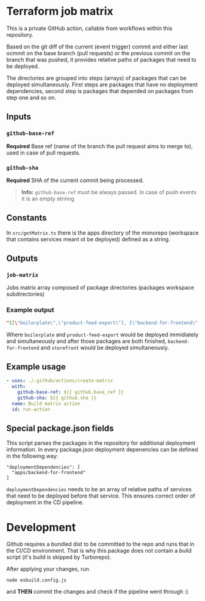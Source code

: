 # Terraform job matrix

This is a private GitHub action, callable from workflows within this repository.

Based on the git diff of the current (event trigger) commit and either last ocmmit on the base branch (pull requests) or the previous commit on the branch that was pushed, it provides relative paths of packages that need to be deployed.

The directories are grouped into steps (arrays) of packages that can be deployed simultaneously.
First steps are packages that have no deployment dependencies, second step is packages that depended on packages from step one and so on.

## Inputs

### `github-base-ref`

**Required** Base ref (name of the branch the pull request aims to merge to), used in case of pull requests.

### `github-sha`

**Required** SHA of the current commit being processed.

> **Info:** `github-base-ref` must be always passed. In case of push events it is an empty strinng

## Constants

In `src/getMatrix.ts` there is the apps directory of the monorepo (workspace that contains services meant ot be deployed) defined as a string.

## Outputs

### `job-matrix`

Jobs matrix array composed of package directories (packages workspace subdirectories)

### Example output

```json
"[[\"boilerplate\",\"product-feed-export\"], [\"backend-for-frontend\", \"storefront\"]"
```

Where `boilerplate` and `product-feed-export` would be deployed immidiately and simultaneously and after those packages are both finished,
`backend-for-frontend` and `storefront` would be deployed simultaneously.

## Example usage

```yaml
- uses: ./.github/actions/create-matrix
  with:
    github-base-ref: ${{ github.base_ref }}
    github-sha: ${{ github.sha }}
  name: Build matrix action
  id: run-action
```

## Special package.json fields

This script parses the packages in the repository for additional deployment information. In every package.json deployment depenencies can be defined in the following way:

```
"deploymentDependencies": [
  "apps/backend-for-frontend"
]
```

`deploymentDependencies` needs to be an array of relative paths of services that need to be deployed before that service. This ensures correct order of deployment in the CD pipeline.

# Development

Github requires a bundled dist to be committed to the repo and runs that in the CI/CD environment. That is why this package does not contain a build script (it's build is skipped by Turborepo).

After applying your changes, run

```
node esbuild.config.js
```

and **THEN** commit the changes and check if the pipeline went through :)
